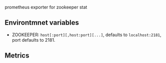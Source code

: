 prometheus exporter for zookeeper stat

Environtmnet variables
----

- ZOOKEEPER: `host[:port][,host:port][...]`, defaults to `localhost:2181`, port defaults to 2181.

Metrics
----

